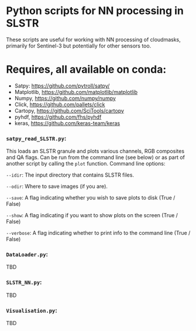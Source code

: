 # Python scripts for NN processing in SLSTR
These scripts are useful for working with NN processing of cloudmasks, primarily for Sentinel-3 but potentially for other sensors too.

# Requires, all available on conda:
 - Satpy: https://github.com/pytroll/satpy/
 - Matplotlib, https://github.com/matplotlib/matplotlib
 - Numpy, https://github.com/numpy/numpy
 - Click, https://github.com/pallets/click
 - Cartopy, https://github.com/SciTools/cartopy
 - pyhdf, https://github.com/fhs/pyhdf
 - keras, https://github.com/keras-team/keras


### `satpy_read_SLSTR.py`:
This loads an SLSTR granule and plots various channels, RGB composites and QA flags.
Can be run from the command line (see below) or as part of another script by calling the `plot` function.
Command line options:

 `--idir`: The input directory that contains SLSTR files.
 
 `--odir`: Where to save images (if you are).
 
 `--save`: A flag indicating whether you wish to save plots to disk (True / False)
 
 `--show`: A flag indicating if you want to show plots on the screen (True / False)
 
 `--verbose`: A flag indicating whether to print info to the command line (True / False)

### `DataLoader.py`:
TBD
### `SLSTR_NN.py`:
TBD
### `Visualisation.py`:
TBD
